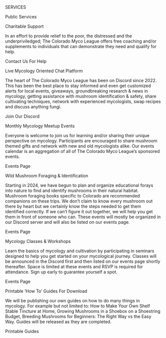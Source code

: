 SERVICES

Public Services

Charitable Support

In an effort to provide relief to the poor, the distressed and the underpriviledged; The Colorado Myco League offers free coaching and/or supplements to individuals that can demonstrate they need and qualify for help.

Contact Us For Help

Live Mycology Oriented Chat Platform

The heart of The Colorado Myco League has been on Discord since 2022. This has been the best place to stay informed and even get customized alerts for local events, giveaways, groundbreaking research & news in mycology, getting assistance with mushroom identification & safety, share cultivating techniques, network with experienced mycologists, swap recipes and discuss anything fungi.

Join Our Discord

Monthly Mycology Meetup Events

Everyone is welcome to join us for learning and/or sharing their unique perspective on mycology. Participants are encouraged to share mushroom themed gifts and network with new and old mycologists alike. Our events calendar is an aggregation of all of The Colorado Myco League’s sponsored events.

Events Page

Wild Mushroom Foraging & Identification

Starting in 2024, we have begun to plan and organize educational forays into nature to find and identify mushrooms in their natural habitat. Mushroom foraging books specific to Colorado are recommended companions on these trips. We don’t claim to know every mushroom out there by heart but we certainly know the steps needed to get them identified correctly. If we can’t figure it out together, we will help you get them in front of someone who can. These events will mostly be organized in our Discord server and will also be listed on our events page.

Events Page

Mycology Classes & Workshops

Learn the basics of mycology and cultivation by participating in seminars designed to help you get started on your mycological journey. Classes will be announced in the Discord first and then listed on our events page shortly thereafter. Space is limited at these events and RSVP is required for attendance. Sign up early to guarantee yourself a spot.

Events Page

Printable ‘How To’ Guides For Download

We will be publishing our own guides on how to do many things in mycology. For example but not limited to: How to Make Your Own Shelf Stable Tincture at Home, Growing Mushrooms in a Shoebox on a Shoestring Budget, Breeding Mushrooms for Beginners: The Right Way vs the Easy Way. Guides will be released as they are completed.

Printable Guides